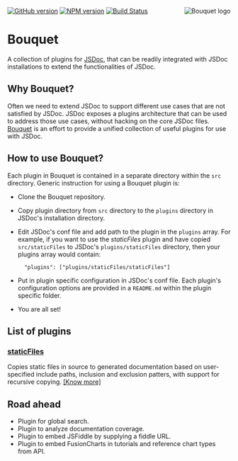 <a href="http://www.fusioncharts.com/"><img src="http://fusioncharts.github.io/bouquet/images/bouquet.png" alt="Bouquet logo" align="right" /></a>
[![GitHub version][git-badge]](https://github.com/fusioncharts/bouquet)
[![NPM version][npm-badge]](https://npmjs.org/package/bouquet)
[![Build Status][travis-badge]](https://travis-ci.org/fusioncharts/bouquet)

# Bouquet

A collection of plugins for [JSDoc](http://usejsdoc.org), that can be readily integrated with JSDoc installations to extend the functionalities of JSDoc.

## Why Bouquet?

Often we need to extend JSDoc to support different use cases that are not satisfied by JSDoc. JSDoc exposes a plugins architecture that can be used to address those use cases, without hacking on the core JSDoc files. [Bouquet](https://github.com/fusioncharts/bouquet) is an effort to provide a unified collection of useful plugins for use with JSDoc.

## How to use Bouquet?

Each plugin in Bouquet is contained in a separate directory within the `src` directory. Generic instruction for using a Bouquet plugin is:

 - Clone the Bouquet repository.
 - Copy plugin directory from `src` directory to the `plugins` directory in JSDoc's installation directory.
 - Edit JSDoc's conf file and add path to the plugin in the `plugins` array. For example, if you want to use the _staticFiles_ plugin and have copied `src/staticFiles` to JSDoc's `plugins/staticFiles` directory, then your plugins array would contain:

         "plugins": ["plugins/staticFiles/staticFiles"]

 - Put in plugin specific configuration in JSDoc's conf file. Each plugin's configuration options are provided in a `README.md` within the plugin specific folder.
 - You are all set!

## List of plugins

### [staticFiles](src/staticFiles)

Copies static files in source to generated documentation based on user-specified include paths, inclusion and exclusion patters, with support for recursive copying. [[Know more]](src/staticFiles/README.md)

## Road ahead

 - Plugin for global search.
 - Plugin to analyze documentation coverage.
 - Plugin to embed JSFiddle by supplying a fiddle URL.
 - Plugin to embed FusionCharts in tutorials and reference chart types from API.

[git-badge]: https://badge.fury.io/gh/fusioncharts%2Fbouquet.png
[npm-badge]: https://badge.fury.io/js/bouquet.png
[travis-badge]: https://travis-ci.org/fusioncharts/bouquet.png?branch=master

